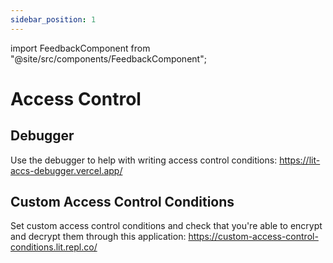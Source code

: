 ```yaml
---
sidebar_position: 1
---
```


import FeedbackComponent from "@site/src/components/FeedbackComponent";

# Access Control

## Debugger
Use the debugger to help with writing access control conditions: https://lit-accs-debugger.vercel.app/

## Custom Access Control Conditions

Set custom access control conditions and check that you're able to encrypt and decrypt them through this application: https://custom-access-control-conditions.lit.repl.co/

<FeedbackComponent/>
